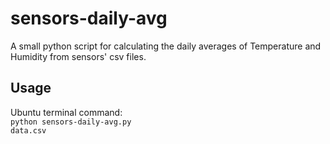 # sensors-daily-avg
A small python script for calculating the daily averages of Temperature and Humidity from sensors' csv files.

## Usage
Ubuntu terminal command: <br>
<code>python sensors-daily-avg.py data.csv</code>

